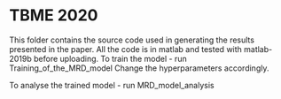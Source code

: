# TBME 2020
This folder contains the source code used in generating the results presented in the paper.
All the code is in matlab and tested with matlab-2019b before uploading.
To train the model - run Training_of_the_MRD_model
Change the hyperparameters accordingly.

To analyse the trained model - run MRD_model_analysis 
